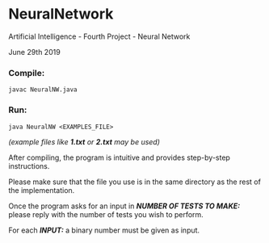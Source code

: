 # NeuralNetwork
 Artificial Intelligence - Fourth Project - Neural Network
 
June 29th 2019

### Compile:

	javac NeuralNW.java

### Run:

	java NeuralNW <EXAMPLES_FILE>
 
 *(example files like **1.txt** or **2.txt** may be used)*

After compiling, the program is intuitive and provides step-by-step instructions.

Please make sure that the file you use is in the same directory as the rest of the implementation.

Once the program asks for an input in ***NUMBER OF TESTS TO MAKE:*** please reply with the number of tests you wish to perform.

For each ***INPUT:*** a binary number must be given as input.
